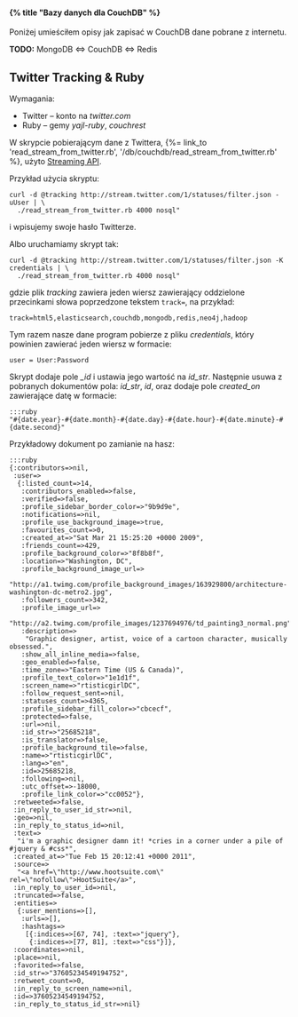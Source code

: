 #### {% title "Bazy danych dla CouchDB" %}

Poniżej umieściłem opisy jak zapisać w CouchDB dane pobrane z internetu.

**TODO:** MongoDB ⇔ CouchDB ⇔ Redis


## Twitter Tracking & Ruby

Wymagania:

* Twitter – konto na *twitter.com*
* Ruby – gemy *yajl-ruby*, *couchrest*

W skrypcie pobierającym dane z Twittera,
{%= link_to 'read_stream_from_twitter.rb', '/db/couchdb/read_stream_from_twitter.rb' %},
użyto [Streaming API](http://dev.twitter.com/pages/streaming_api_methods).

Przykład użycia skryptu:

    curl -d @tracking http://stream.twitter.com/1/statuses/filter.json -uUser | \
      ./read_stream_from_twitter.rb 4000 nosql"

i wpisujemy swoje hasło Twitterze.

Albo uruchamiamy skrypt tak:

    curl -d @tracking http://stream.twitter.com/1/statuses/filter.json -K credentials | \
      ./read_stream_from_twitter.rb 4000 nosql"

gdzie plik *tracking* zawiera jeden wiersz zawierający oddzielone
przecinkami słowa poprzedzone tekstem `track=`, na przykład:

    track=html5,elasticsearch,couchdb,mongodb,redis,neo4j,hadoop

Tym razem nasze dane program pobierze z pliku *credentials*, który
powinien zawierać jeden wiersz w formacie:

    user = User:Password

Skrypt dodaje pole *_id* i ustawia jego wartość na *id_str*.
Następnie usuwa z pobranych dokumentów pola: *id_str*, *id*,
oraz dodaje pole *created_on* zawierające datę w formacie:

    :::ruby
    "#{date.year}-#{date.month}-#{date.day}-#{date.hour}-#{date.minute}-#{date.second}"

Przykładowy dokument po zamianie na hasz:

    :::ruby
    {:contributors=>nil,
     :user=>
      {:listed_count=>14,
       :contributors_enabled=>false,
       :verified=>false,
       :profile_sidebar_border_color=>"9b9d9e",
       :notifications=>nil,
       :profile_use_background_image=>true,
       :favourites_count=>0,
       :created_at=>"Sat Mar 21 15:25:20 +0000 2009",
       :friends_count=>429,
       :profile_background_color=>"8f8b8f",
       :location=>"Washington, DC",
       :profile_background_image_url=>
        "http://a1.twimg.com/profile_background_images/163929800/architecture-washington-dc-metro2.jpg",
       :followers_count=>342,
       :profile_image_url=>
        "http://a2.twimg.com/profile_images/1237694976/td_painting3_normal.png",
       :description=>
        "Graphic designer, artist, voice of a cartoon character, musically obsessed.",
       :show_all_inline_media=>false,
       :geo_enabled=>false,
       :time_zone=>"Eastern Time (US & Canada)",
       :profile_text_color=>"1e1d1f",
       :screen_name=>"rtisticgirlDC",
       :follow_request_sent=>nil,
       :statuses_count=>4365,
       :profile_sidebar_fill_color=>"cbcecf",
       :protected=>false,
       :url=>nil,
       :id_str=>"25685218",
       :is_translator=>false,
       :profile_background_tile=>false,
       :name=>"rtisticgirlDC",
       :lang=>"en",
       :id=>25685218,
       :following=>nil,
       :utc_offset=>-18000,
       :profile_link_color=>"cc0052"},
     :retweeted=>false,
     :in_reply_to_user_id_str=>nil,
     :geo=>nil,
     :in_reply_to_status_id=>nil,
     :text=>
      "i'm a graphic designer damn it! *cries in a corner under a pile of #jquery & #css*",
     :created_at=>"Tue Feb 15 20:12:41 +0000 2011",
     :source=>
      "<a href=\"http://www.hootsuite.com\" rel=\"nofollow\">HootSuite</a>",
     :in_reply_to_user_id=>nil,
     :truncated=>false,
     :entities=>
      {:user_mentions=>[],
       :urls=>[],
       :hashtags=>
        [{:indices=>[67, 74], :text=>"jquery"},
         {:indices=>[77, 81], :text=>"css"}]},
     :coordinates=>nil,
     :place=>nil,
     :favorited=>false,
     :id_str=>"37605234549194752",
     :retweet_count=>0,
     :in_reply_to_screen_name=>nil,
     :id=>37605234549194752,
     :in_reply_to_status_id_str=>nil}
